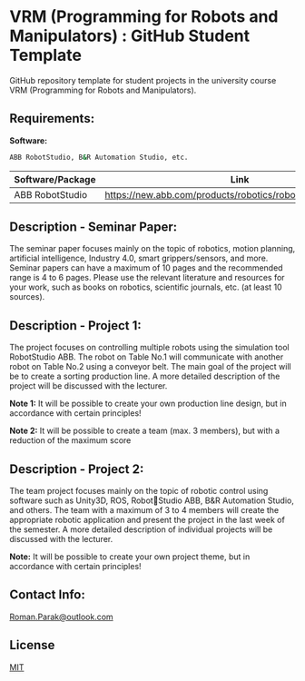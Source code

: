 # VRM (Programming for Robots and Manipulators) : GitHub Student Template
GitHub repository template for student projects in the university course VRM (Programming for Robots and Manipulators).

## Requirements:

**Software:**
```bash
ABB RobotStudio, B&R Automation Studio, etc.
```

| Software/Package      | Link                                                                                  |
| --------------------- | ------------------------------------------------------------------------------------- |
| ABB RobotStudio       | https://new.abb.com/products/robotics/robotstudio/downloads                           |

## Description - Seminar Paper:

The seminar paper focuses mainly on the topic of robotics, motion planning, artificial intelligence, Industry 4.0, smart grippers/sensors, and more. Seminar papers can have a maximum of 10 pages and the recommended range is 4 to 6 pages. Please use the relevant literature and resources for your work, such as books on robotics,
scientific journals, etc. (at least 10 sources).

## Description - Project 1:

The project focuses on controlling multiple robots using the simulation tool RobotStudio ABB. The robot on
Table No.1 will communicate with another robot on Table No.2 using a conveyor belt. The main goal of the
project will be to create a sorting production line. A more detailed description of the project will be discussed
with the lecturer.

**Note 1:**
It will be possible to create your own production line design, but in accordance with certain
principles!

**Note 2:**
It will be possible to create a team (max. 3 members), but with a reduction of the maximum score

## Description - Project 2:

The team project focuses mainly on the topic of robotic control using software such as Unity3D, ROS, RobotStudio ABB, B&R Automation Studio, and others. The team with a maximum of 3 to 4 members will create the appropriate robotic application and present the project in the last week of the semester. A more detailed
description of individual projects will be discussed with the lecturer.

**Note:** 
It will be possible to create your own project theme, but in accordance with certain principles!


## Contact Info:
Roman.Parak@outlook.com

## License
[MIT](https://choosealicense.com/licenses/mit/)
